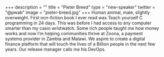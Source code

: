 +++
description = ""
title = "Pieter Breed"
type = "new-speaker"
twitter = "@pwab"
image = "pieter-breed.jpg"
+++
Human animal, male, slightly overweight. First non-fiction book I ever read was Teach yourself C programming in 24 days. This was before I had access to any computer smarter than my casio wristwatch. Some rich people taught me how money works and now I’m helping communities thrive at Zoona, a payment systems provider in Zambia and Malawi. We aspire to create a digital finance platform that will touch the lives of a Billion people in the next few years. Our release manager calls me his DevOps.